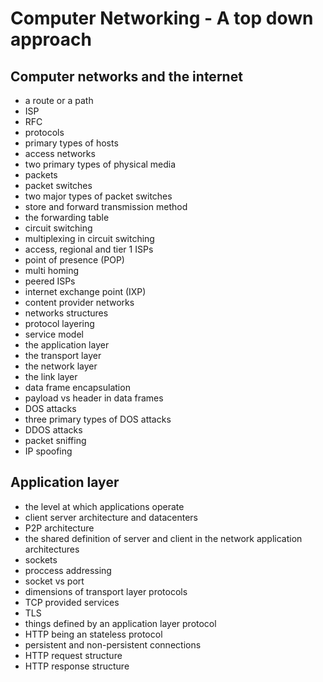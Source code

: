 # Computer Networking - A top down approach

## Computer networks and the internet

- a route or a path
- ISP
- RFC
- protocols
- primary types of hosts
- access networks
- two primary types of physical media
- packets
- packet switches
- two major types of packet switches
- store and forward transmission method
- the forwarding table
- circuit switching
- multiplexing in circuit switching
- access, regional and tier 1 ISPs
- point of presence (POP)
- multi homing
- peered ISPs
- internet exchange point (IXP)
- content provider networks
- networks structures
- protocol layering
- service model
- the application layer
- the transport layer
- the network layer
- the link layer
- data frame encapsulation
- payload vs header in data frames
- DOS attacks
- three primary types of DOS attacks
- DDOS attacks
- packet sniffing
- IP spoofing

## Application layer

- the level at which applications operate
- client server architecture and datacenters
- P2P architecture
- the shared definition of server and client in the network application architectures
- sockets
- proccess addressing
- socket vs port
- dimensions of transport layer protocols
- TCP provided services
- TLS
- things defined by an application layer protocol
- HTTP being an stateless protocol
- persistent and non-persistent connections
- HTTP request structure
- HTTP response structure

